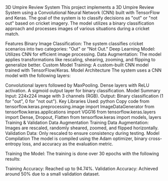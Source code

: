 3D Umpire Review System
This project implements a 3D Umpire Review System using a Convolutional Neural Network (CNN) built with TensorFlow and Keras. The goal of the system is to classify decisions as "out" or "not out" based on cricket imagery. The model utilizes a binary classification approach and processes images of various situations during a cricket match.

Features
Binary Image Classification: The system classifies cricket scenarios into two categories: "Out" or "Not Out."
Deep Learning Model: Utilizes CNN for efficient image processing.
Data Augmentation: The model applies transformations like rescaling, shearing, zooming, and flipping to generalize better.
Custom Model Training: A custom-built CNN model trained with TensorFlow/Keras.
Model Architecture
The system uses a CNN model with the following layers:

Convolutional layers followed by MaxPooling.
Dense layers with ReLU activation.
A sigmoid output layer for binary classification.
Model Summary
Input: 224x224 image with 3 channels (RGB).
Output: Binary classification (1 for "out", 0 for "not out").
Key Libraries Used:
python
Copy code
from tensorflow.keras.preprocessing.image import ImageDataGenerator
from tensorflow.keras.applications import VGG16
from tensorflow.keras.layers import Dense, Dropout, Flatten
from tensorflow.keras import models, layers
Training & Validation
Data Augmentation
Training Data Augmentation: Images are rescaled, randomly sheared, zoomed, and flipped horizontally.
Validation Data: Only rescaled to ensure consistency during testing.
Model Compilation
The model is compiled using the Adam optimizer, binary cross-entropy loss, and accuracy as the evaluation metric.

Training the Model:
The training is done over 30 epochs with the following results:

Training Accuracy: Reached up to 94.74%.
Validation Accuracy: Achieved around 50% due to a small validation dataset.

